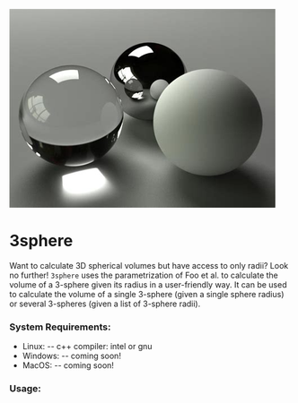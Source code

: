 ![plot](./README_images/3sphere.jpg)

# 3sphere
Want to calculate 3D spherical volumes but have access to only radii? Look no further! `3sphere` uses the parametrization of Foo et al. to calculate the volume of a 3-sphere given its radius in a 
user-friendly way. It can be used to calculate the volume of a single 3-sphere (given a single sphere radius) or several 3-spheres (given a list of 3-sphere radii).

### System Requirements:
   - Linux: 
      -- c++ compiler: intel or gnu
   - Windows:
      -- coming soon!
   - MacOS:
      -- coming soon!
### Usage:
